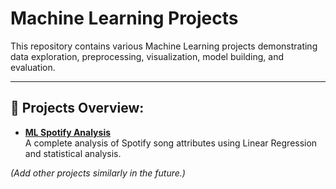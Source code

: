 # Machine Learning Projects

This repository contains various Machine Learning projects demonstrating data exploration, preprocessing, visualization, model building, and evaluation.

---

## 📁 Projects Overview:

- **[ML Spotify Analysis](ML_Spotify_Analysis/README.md)**  
  A complete analysis of Spotify song attributes using Linear Regression and statistical analysis.

*(Add other projects similarly in the future.)*
